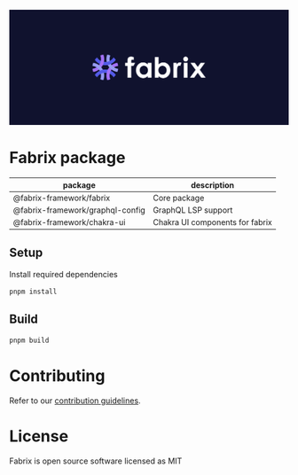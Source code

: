 ![cover](./assets/cover.png)

# Fabrix package

| package                           | description                     |
| --------------------------------- | --------------------------------|
| @fabrix-framework/fabrix          | Core package                    |
| @fabrix-framework/graphql-config  | GraphQL LSP support             |
| @fabrix-framework/chakra-ui       | Chakra UI components for fabrix |

## Setup 

Install required dependencies

```bash
pnpm install
```

## Build

```bash
pnpm build
```

# Contributing

Refer to our [contribution guidelines](./CONTRIBUTING.md).

# License

Fabrix is open source software licensed as MIT
